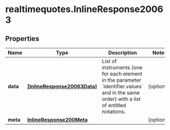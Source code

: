 # realtimequotes.InlineResponse20063

## Properties

Name | Type | Description | Notes
------------ | ------------- | ------------- | -------------
**data** | [**[InlineResponse20063Data]**](InlineResponse20063Data.md) | List of instruments (one for each element in the parameter &#x60;identifier.values&#x60; and in the same order) with a list of entitled notations. | [optional] 
**meta** | [**InlineResponse200Meta**](InlineResponse200Meta.md) |  | [optional] 


